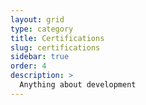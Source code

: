 ```yaml
---
layout: grid
type: category
title: Certifications
slug: certifications
sidebar: true
order: 4
description: >
  Anything about development
---
```

